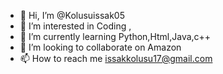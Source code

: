 - 👋 Hi, I’m @Kolusuissak05
- 👀 I’m interested in Coding ,
- 🌱 I’m currently learning Python,Html,Java,c++
- 💞️ I’m looking to collaborate on Amazon 
- 📫 How to reach me issakkolusu17@gmail.com

<!---
Kolusuissak05/Kolusuissak05 is a ✨ special ✨ repository because its `README.md` (this file) appears on your GitHub profile.
You can click the Preview link to take a look at your changes.
--->

